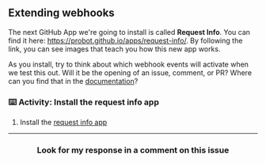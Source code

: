 ## Extending webhooks

The next GitHub App we're going to install is called **Request Info**. You can find it here: https://probot.github.io/apps/request-info/. By following the link, you can see images that teach you how this new app works.

As you install, try to think about which webhook events will activate when we test this out. Will it be the opening of an issue, comment, or PR? Where can you find that in the [documentation](https://developer.github.com/webhooks/)?

### :keyboard: Activity: Install the request info app

1. Install the [request info app](https://probot.github.io/apps/request-info/)

<hr>
<h3 align="center">Look for my response in a comment on this issue</h3>
